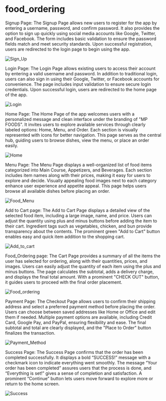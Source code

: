 # food_ordering

Signup Page:
      The Signup Page allows new users to register for the app by entering a username, password, and confirm password. It also provides the option to sign up quickly using social media accounts like Google, Twitter, and Facebook. The form includes basic validation to ensure the password fields match and meet security standards. Upon successful registration, users are redirected to the login page to begin using the app.

  ![Sign_Up](Screenshot/Signup.png)

Login Page:
     The Login Page allows existing users to access their account by entering a valid username and password. In addition to traditional login, users can also sign in using their Google, Twitter, or Facebook accounts for convenience. The page includes input validation to ensure secure login credentials. Upon successful login, users are redirected to the home page of the app.

  ![Login](Screenshot/Login.png)

Home Page:
    The Home Page of the app welcomes users with a personalized message and clean interface under the branding of "MP FOODS". It invites users to explore available services through clearly labeled options: Home, Menu, and Order. Each section is visually represented with icons for better navigation. This page serves as the central hub, guiding users to browse dishes, view the menu, or place an order easily.

  ![Home](Screenshot/Home.png)

Menu Page:
     The Menu Page displays a well-organized list of food items categorized into Main Course, Appetizers, and Beverages. Each section includes item names along with their prices, making it easy for users to explore and decide. Visually appealing food images next to each category enhance user experience and appetite appeal. This page helps users browse all available dishes before placing an order.

  ![Food_Menu](Screenshot/Food_Menu.png)

Add to Cart page:
       The Add to Cart Page displays a detailed view of the selected food item, including a large image, name, and price. Users can adjust the quantity using plus and minus buttons before adding the item to their cart. Ingredient tags such as vegetables, chicken, and bun provide transparency about the contents. The prominent green "Add to Cart" button enables easy and quick item addition to the shopping cart.

  ![Add_to_cart](Screenshot/Add_to_cart.png)

Food_Ordering page:
       The Cart Page provides a summary of all the items the user has selected for ordering, along with their quantities, prices, and images. Users can easily adjust the quantity of each item using the plus and minus buttons. The page calculates the subtotal, adds a delivery charge, and displays the final total amount. With a prominent "CHECK OUT" button, it guides users to proceed with the final order placement.

  ![Food_ordering](Screenshot/Food_Ordering.png) 

Payment Page:
       The Checkout Page allows users to confirm their shipping address and select a preferred payment method before placing the order. Users can choose between saved addresses like Home or Office and edit them if needed. Multiple payment options are available, including Credit Card, Google Pay, and PayPal, ensuring flexibility and ease. The final subtotal and total are clearly displayed, and the "Place to Order" button finalizes the transaction.

   ![Payment_Method](Screenshot/Payment.png)    
  
Success Page:
       The Success Page confirms that the order has been completed successfully. It displays a bold “SUCCESS!” message with a checkmark icon to indicate everything went smoothly. The message “Your order has been completed” assures users that the process is done, and “Everything is set!” gives a sense of completion and satisfaction. A prominent “Continue” button lets users move forward to explore more or return to the home screen.

 ![Success](Screenshot/Success.png)
